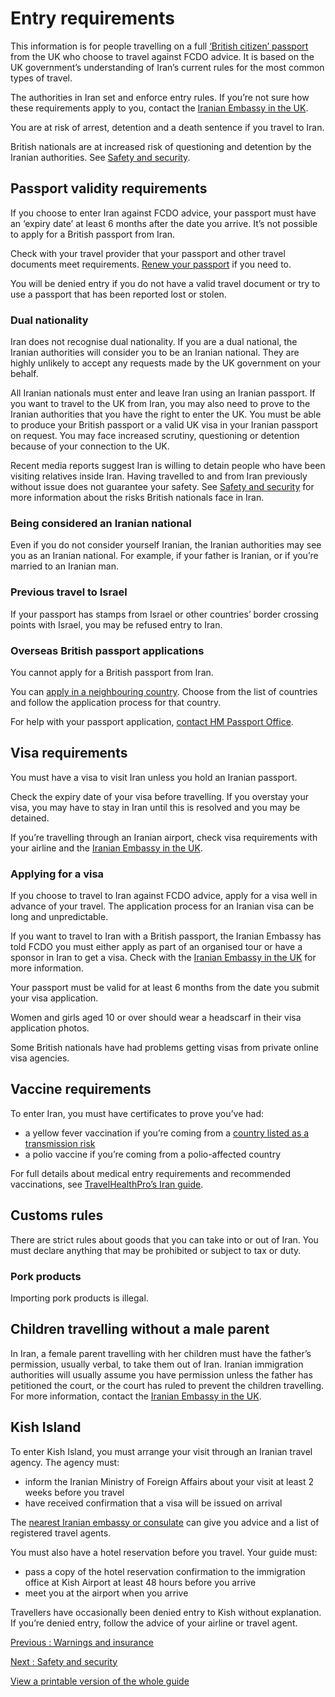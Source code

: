 # Entry requirements

This information is for people travelling on a full [‘British citizen’ passport](https://www.gov.uk/types-of-british-nationality) from the UK who choose to travel against FCDO advice. It is based on the UK government’s understanding of Iran’s current rules for the most common types of travel.

The authorities in Iran set and enforce entry rules. If you’re not sure how these requirements apply to you, contact the [Iranian Embassy in the UK](https://uk.mfa.gov.ir/en).

You are at risk of arrest, detention and a death sentence if you travel to Iran.

British nationals are at increased risk of questioning and detention by the Iranian authorities. See [Safety and security](/foreign-travel-advice/iran/safety-and-security).

## Passport validity requirements

If you choose to enter Iran against FCDO advice, your passport must have an ‘expiry date’ at least 6 months after the date you arrive. It’s not possible to apply for a British passport from Iran.

Check with your travel provider that your passport and other travel documents meet requirements. [Renew your passport](https://www.gov.uk/renew-adult-passport/renew) if you need to.

You will be denied entry if you do not have a valid travel document or try to use a passport that has been reported lost or stolen.

### Dual nationality

Iran does not recognise dual nationality. If you are a dual national, the Iranian authorities will consider you to be an Iranian national. They are highly unlikely to accept any requests made by the UK government on your behalf.

All Iranian nationals must enter and leave Iran using an Iranian passport. If you want to travel to the UK from Iran, you may also need to prove to the Iranian authorities that you have the right to enter the UK. You must be able to produce your British passport or a valid UK visa in your Iranian passport on request. You may face increased scrutiny, questioning or detention because of your connection to the UK.

Recent media reports suggest Iran is willing to detain people who have been visiting relatives inside Iran. Having travelled to and from Iran previously without issue does not guarantee your safety. See [Safety and security](/foreign-travel-advice/iran/safety-and-security) for more information about the risks British nationals face in Iran.

### Being considered an Iranian national

Even if you do not consider yourself Iranian, the Iranian authorities may see you as an Iranian national. For example, if your father is Iranian, or if you’re married to an Iranian man.

### Previous travel to Israel

If your passport has stamps from Israel or other countries’ border crossing points with Israel, you may be refused entry to Iran.

### Overseas British passport applications

You cannot apply for a British passport from Iran.

You can [apply in a neighbouring country](https://www.gov.uk/overseas-passports). Choose from the list of countries and follow the application process for that country.

For help with your passport application, [contact HM Passport Office](https://www.gov.uk/passport-advice-line).

## Visa requirements

You must have a visa to visit Iran unless you hold an Iranian passport.

Check the expiry date of your visa before travelling. If you overstay your visa, you may have to stay in Iran until this is resolved and you may be detained.

If you’re travelling through an Iranian airport, check visa requirements with your airline and the [Iranian Embassy in the UK](https://london.mfa.ir/en).

### Applying for a visa

If you choose to travel to Iran against FCDO advice, apply for a visa well in advance of your travel. The application process for an Iranian visa can be long and unpredictable.

If you want to travel to Iran with a British passport, the Iranian Embassy has told FCDO you must either apply as part of an organised tour or have a sponsor in Iran to get a visa. Check with the [Iranian Embassy in the UK](https://london.mfa.ir/en) for more information.

Your passport must be valid for at least 6 months from the date you submit your visa application.

Women and girls aged 10 or over should wear a headscarf in their visa application photos.

Some British nationals have had problems getting visas from private online visa agencies.

## Vaccine requirements

To enter Iran, you must have certificates to prove you’ve had:

* a yellow fever vaccination if you’re coming from a [country listed as a transmission risk](https://nathnacyfzone.org.uk/factsheet/65/countries-with-risk-of-yellow-fever-transmission)
* a polio vaccine if you’re coming from a polio-affected country

For full details about medical entry requirements and recommended vaccinations, see [TravelHealthPro’s Iran guide](https://travelhealthpro.org.uk/country/107/iran#Vaccine_Recommendations).

## Customs rules

There are strict rules about goods that you can take into or out of Iran. You must declare anything that may be prohibited or subject to tax or duty.

### Pork products

Importing pork products is illegal.

## Children travelling without a male parent

In Iran, a female parent travelling with her children must have the father’s permission, usually verbal, to take them out of Iran. Iranian immigration authorities will usually assume you have permission unless the father has petitioned the court, or the court has ruled to prevent the children travelling. For more information, contact the [Iranian Embassy in the UK](https://uk.mfa.gov.ir/en).

## Kish Island

To enter Kish Island, you must arrange your visit through an Iranian travel agency. The agency must:

* inform the Iranian Ministry of Foreign Affairs about your visit at least 2 weeks before you travel
* have received confirmation that a visa will be issued on arrival

The [nearest Iranian embassy or consulate](https://uk.mfa.gov.ir/en) can give you advice and a list of registered travel agents.

You must also have a hotel reservation before you travel. Your guide must:

* pass a copy of the hotel reservation confirmation to the immigration office at Kish Airport at least 48 hours before you arrive
* meet you at the airport when you arrive

Travellers have occasionally been denied entry to Kish without explanation. If you’re denied entry, follow the advice of your airline or travel agent.

[Previous
:
Warnings and insurance](/foreign-travel-advice/iran)

[Next
:
Safety and security](/foreign-travel-advice/iran/safety-and-security)

[View a printable version of the whole guide](/foreign-travel-advice/iran/print)